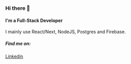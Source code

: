 ### Hi there 👋

#### I'm a Full-Stack Developer

I mainly use React/Next, NodeJS, Postgres and Firebase.


##### Find me on:
<a href="https://www.linkedin.com/in/gabrielnbds/" target="_blank">Linkedin</a>
